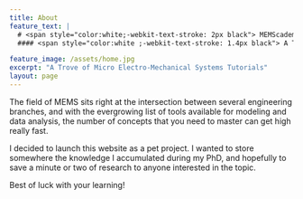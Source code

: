 ```yaml
---
title: About
feature_text: |
  # <span style="color:white;-webkit-text-stroke: 2px black"> MEMScademy </span>
  #### <span style="color:white ;-webkit-text-stroke: 1.4px black"> A Trove of Micro Electro-Mechanical Systems Tutorials </span>

feature_image: /assets/home.jpg
excerpt: "A Trove of Micro Electro-Mechanical Systems Tutorials"
layout: page
---
```


The field of MEMS sits right at the intersection between several engineering branches, and with the evergrowing list of tools available for modeling and data analysis, the number of concepts that you need to master can get high really fast.

I decided to launch this website as a pet project. I wanted to store somewhere the knowledge I accumulated during my PhD, and hopefully to save a minute or two of research to anyone interested in the topic.

Best of luck with your learning!


